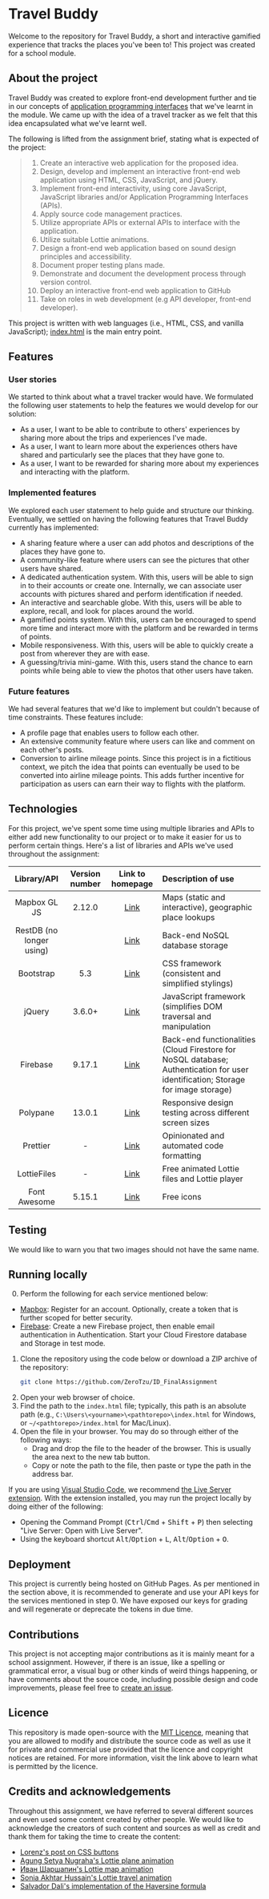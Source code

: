 # Travel Buddy

Welcome to the repository for Travel Buddy, a short and interactive gamified experience that tracks the places you've been to! This project was created for a school module.

## About the project

Travel Buddy was created to explore front-end development further and tie in our concepts of [application programming interfaces](https://www.britannica.com/technology/API) that we've learnt in the module. We came up with the idea of a travel tracker as we felt that this idea encapsulated what we've learnt well.

The following is lifted from the assignment brief, stating what is expected of the project:

> 1. Create an interactive web application for the proposed idea.
> 2. Design, develop and implement an interactive front-end web application using HTML, CSS, JavaScript, and jQuery.
> 3. Implement front-end interactivity, using core JavaScript, JavaScript libraries and/or Application Programming Interfaces (APIs).
> 4. Apply source code management practices.
> 5. Utilize appropriate APIs or external APIs to interface with the application.
> 6. Utilize suitable Lottie animations.
> 7. Design a front-end web application based on sound design principles and accessibility.
> 8. Document proper testing plans made.
> 9. Demonstrate and document the development process through version control.
> 10. Deploy an interactive front-end web application to GitHub
> 11. Take on roles in web development (e.g API developer, front-end developer).

This project is written with web languages (i.e., HTML, CSS, and vanilla JavaScript); [index.html](https://github.com/ZeroTzu/ID_FinalAssignment/blob/main/index.html) is the main entry point.

## Features

### User stories

We started to think about what a travel tracker would have. We formulated the following user statements to help the features we would develop for our solution:

- As a user, I want to be able to contribute to others' experiences by sharing more about the trips and experiences I've made.
- As a user, I want to learn more about the experiences others have shared and particularly see the places that they have gone to.
- As a user, I want to be rewarded for sharing more about my experiences and interacting with the platform.

### Implemented features

We explored each user statement to help guide and structure our thinking. Eventually, we settled on having the following features that Travel Buddy currently has implemented:

- A sharing feature where a user can add photos and descriptions of the places they have gone to.
- A community-like feature where users can see the pictures that other users have shared.
- A dedicated authentication system. With this, users will be able to sign in to their accounts or create one. Internally, we can associate user accounts with pictures shared and perform identification if needed.
- An interactive and searchable globe. With this, users will be able to explore, recall, and look for places around the world.
- A gamified points system. With this, users can be encouraged to spend more time and interact more with the platform and be rewarded in terms of points.
- Mobile responsiveness. With this, users will be able to quickly create a post from wherever they are with ease.
- A guessing/trivia mini-game. With this, users stand the chance to earn points while being able to view the photos that other users have taken.

### Future features

We had several features that we'd like to implement but couldn't because of time constraints. These features include:

- A profile page that enables users to follow each other.
- An extensive community feature where users can like and comment on each other's posts.
- Conversion to airline mileage points. Since this project is in a fictitious context, we pitch the idea that points can eventually be used to be converted into airline mileage points. This adds further incentive for participation as users can earn their way to flights with the platform.

## Technologies

For this project, we've spent some time using multiple libraries and APIs to either add new functionality to our project or to make it easier for us to perform certain things. Here's a list of libraries and APIs we've used throughout the assignment:

|       Library/API        | Version number |          Link to homepage           | Description of use                                                                                                               |
| :----------------------: | :------------: | :---------------------------------: | :------------------------------------------------------------------------------------------------------------------------------- |
|       Mapbox GL JS       |     2.12.0     |   [Link](https://www.mapbox.com)    | Maps (static and interactive), geographic place lookups                                                                          |
| RestDB (no longer using) |                |      [Link](https://restdb.io)      | Back-end NoSQL database storage                                                                                                  |
|        Bootstrap         |      5.3       |  [Link](https://getbootstrap.com)   | CSS framework (consistent and simplified stylings)                                                                               |
|          jQuery          |     3.6.0+     |     [Link](https://jquery.com)      | JavaScript framework (simplifies DOM traversal and manipulation                                                                  |
|         Firebase         |     9.17.1     | [Link](https://firebase.google.com) | Back-end functionalities (Cloud Firestore for NoSQL database; Authentication for user identification; Storage for image storage) |
|         Polypane         |     13.0.1     |    [Link](https://polypane.app/)    | Responsive design testing across different screen sizes                                                                          |
|         Prettier         |       -        |    [Link](https://prettier.io/)     | Opinionated and automated code formatting                                                                                        |
|       LottieFiles        |       -        |   [Link](https://lottiefiles.com)   | Free animated Lottie files and Lottie player                                                                                     |
|       Font Awesome       |     5.15.1     |   [Link](https://fontawesome.com)   | Free icons                                                                                                                       |

## Testing

We would like to warn you that two images should not have the same name.

## Running locally

0. Perform the following for each service mentioned below:

- [Mapbox](https://mapbox.com): Register for an account. Optionally, create a token that is further scoped for better security.
- [Firebase](https://firebase.console.google.com): Create a new Firebase project, then enable email authentication in Authentication. Start your Cloud Firestore database and Storage in test mode.

1. Clone the repository using the code below or download a ZIP archive of the repository:
   ```sh
   git clone https://github.com/ZeroTzu/ID_FinalAssignment
   ```
2. Open your web browser of choice.
3. Find the path to the `index.html` file; typically, this path is an absolute path (e.g., `C:\Users\<yourname>\<pathtorepo>\index.html` for Windows, or `~/<pathtorepo>/index.html` for Mac/Linux).
4. Open the file in your browser. You may do so through either of the following ways:
   - Drag and drop the file to the header of the browser. This is usually the area next to the new tab button.
   - Copy or note the path to the file, then paste or type the path in the address bar.

If you are using [Visual Studio Code](https://code.visualstudio.com), we recommend [the Live Server extension](https://marketplace.visualstudio.com/items?itemName=ritwickdey.LiveServer). With the extension installed, you may run the project locally by doing either of the following:

- Opening the Command Prompt (<kbd>Ctrl</kbd>/<kbd>Cmd</kbd> + <kbd>Shift</kbd> + <kbd>P</kbd>) then selecting "Live Server: Open with Live Server".
- Using the keyboard shortcut <kbd>Alt</kbd>/<kbd>Option</kbd> + <kbd>L</kbd>, <kbd>Alt</kbd>/<kbd>Option</kbd> + <kbd>O</kbd>.

## Deployment

This project is currently being hosted on GitHub Pages. As per mentioned in the section above, it is recommended to generate and use your API keys for the services mentioned in step 0. We have exposed our keys for grading and will regenerate or deprecate the tokens in due time.

## Contributions

This project is not accepting major contributions as it is mainly meant for a school assignment. However, if there is an issue, like a spelling or grammatical error, a visual bug or other kinds of weird things happening, or have comments about the source code, including possible design and code improvements, please feel free to [create an issue](https://github.com/ZeroTzu/ID_FinalAssignment/issues/new).

## Licence

This repository is made open-source with the [MIT Licence](https://github.com/ZeroTzu/ID_FinalAssignment/blob/main/LICENSE.md), meaning that you are allowed to modify and distribute the source code as well as use it for private and commercial use provided that the licence and copyright notices are retained. For more information, visit the link above to learn what is permitted by the licence.

## Credits and acknowledgements

Throughout this assignment, we have referred to several different sources and even used some content created by other people. We would like to acknowledge the creators of such content and sources as well as credit and thank them for taking the time to create the content:

- [Lorenz's post on CSS buttons](https://dev.to/webdeasy/top-20-css-buttons-animations-f41)
- [Agung Setya Nugraha's Lottie plane animation](https://lottiefiles.com/112253-plane)
- [Иван Шаршапин's Lottie map animation](https://lottiefiles.com/99546-loupe-on-map)
- [Sonia Akhtar Hussain's Lottie travel animation](https://lottiefiles.com/82445-travelers-walking-using-travelrmap-application)
- [Salvador Dali's implementation of the Haversine formula](https://stackoverflow.com/a/21623206)
